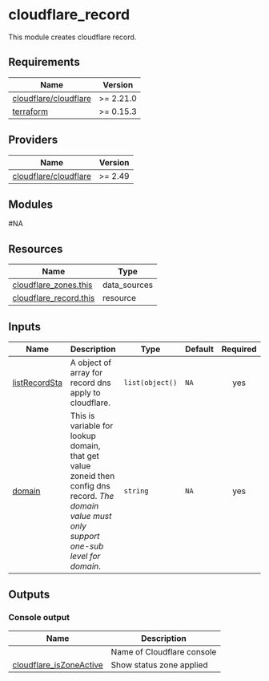 # cloudflare_record

This module creates cloudflare record.

<!-- BEGINNING OF PRE-COMMIT-TERRAFORM DOCS HOOK -->
## Requirements

| Name | Version |
|------|---------|
| [cloudflare/cloudflare](https://github.com/cloudflare/terraform-provider-cloudflare) | >= 2.21.0 |
| [terraform](#requirement\_aws) | >= 0.15.3 |

## Providers

| Name | Version |
|------|---------|
| [cloudflare/cloudflare](https://github.com/cloudflare/terraform-provider-cloudflare) | >= 2.49 |

## Modules

#NA

## Resources

| Name | Type |
|------|------|
| [cloudflare_zones.this](https://registry.terraform.io/providers/cloudflare/cloudflare/latest/docs/data-sources/zones) | data_sources |
| [cloudflare_record.this](https://registry.terraform.io/providers/cloudflare/cloudflare/latest/docs/resources/record) | resource |

## Inputs
| Name | Description | Type | Default | Required |
|------|-------------|------|---------|:--------:|
| [listRecordSta](#input\_listRecordSta) | A object of array for record dns apply to cloudflare. | `list(object()` | `NA` | yes |
| [domain](#input\_domain) | This is variable for lookup domain, that get value zoneid then config dns record. *The domain value must only support one-sub level for domain*. | `string` | `NA` | yes |

## Outputs
### Console output
| Name | Description |
|------|-------------|
| | Name of Cloudflare console |
| [cloudflare\_isZoneActive](#output\_isZoneActive) | Show status zone applied  |

<!-- END OF PRE-COMMIT-TERRAFORM DOCS HOOK -->